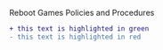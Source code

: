 
Reboot Games Policies and Procedures

```diff
+ this text is highlighted in green
- this text is highlighted in red
```
